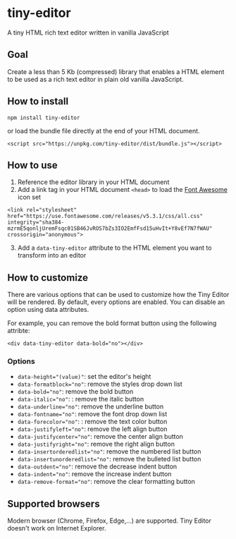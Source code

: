 # tiny-editor

A tiny HTML rich text editor written in vanilla JavaScript

## Goal

Create a less than 5 Kb (compressed) library that enables a HTML element to be used as a rich text editor in plain old vanilla JavaScript.

## How to install

```
npm install tiny-editor
```

or load the bundle file directly at the end of your HTML document.

```
<script src="https://unpkg.com/tiny-editor/dist/bundle.js"></script>
```

## How to use

1. Reference the editor library in your HTML document
2. Add a link tag in your HTML document `<head>` to load the [Font Awesome](https://fontawesome.com/) icon set

```
<link rel="stylesheet" href="https://use.fontawesome.com/releases/v5.3.1/css/all.css" integrity="sha384-mzrmE5qonljUremFsqc01SB46JvROS7bZs3IO2EmfFsd15uHvIt+Y8vEf7N7fWAU" crossorigin="anonymous">
```

3. Add a `data-tiny-editor` attribute to the HTML element you want to transform into an editor

## How to customize

There are various options that can be used to customize how the Tiny Editor will be rendered. By default, every options are enabled. You can disable an option using data attributes.

For example, you can remove the bold format button using the following attribte:

```
<div data-tiny-editor data-bold="no"></div>
```

### Options

- `data-height="(value)"`: set the editor's height
- `data-formatblock="no"`: remove the styles drop down list
- `data-bold="no"`: remove the bold button
- `data-italic="no"`: : remove the italic button
- `data-underline="no"`: remove the underline button
- `data-fontname="no"`: remove the font drop down list
- `data-forecolor="no"`: : remove the text color button
- `data-justifyleft="no"`: remove the left align button
- `data-justifycenter="no"`: remove the center align button
- `data-justifyright="no"`: remove the right align button
- `data-insertorderedlist="no"`: remove the numbered list button
- `data-insertunorderedlist="no"`: remove the bulleted list button
- `data-outdent="no"`: remove the decrease indent button
- `data-indent="no"`: remove the increase indent button
- `data-remove-format="no"`: remove the clear formatting button

## Supported browsers

Modern browser (Chrome, Firefox, Edge,...) are supported. Tiny Editor doesn't work on Internet Explorer.
